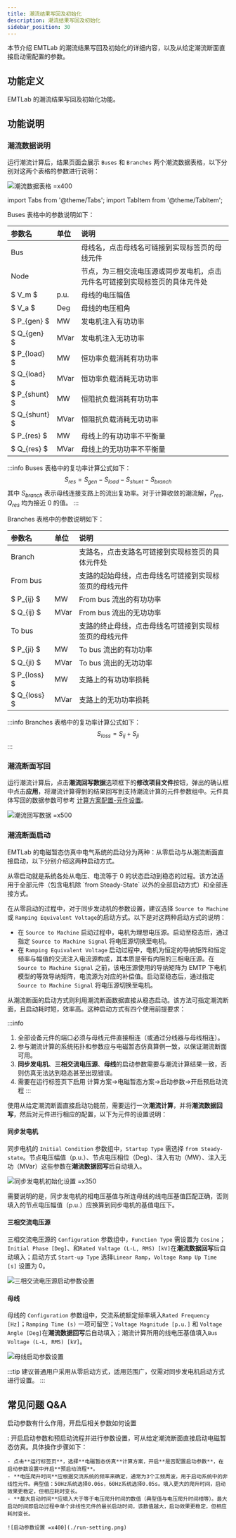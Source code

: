 ```yaml
---
title: 潮流结果写回及初始化
description: 潮流结果写回及初始化
sidebar_position: 30
---
```

本节介绍 EMTLab 的潮流结果写回及初始化的详细内容，以及从给定潮流断面直接启动需配置的参数。

## 功能定义
EMTLab 的潮流结果写回及初始化功能。

## 功能说明
### 潮流数据说明
运行潮流计算后，结果页面会展示 `Buses` 和 `Branches` 两个潮流数据表格，以下分别对这两个表格的参数进行说明：

![潮流数据表格 =x400](./power-flow-data.png)

import Tabs from '@theme/Tabs';
import TabItem from '@theme/TabItem';

<Tabs>
<TabItem value="case1" label="Buses">
Buses 表格中的参数说明如下：

| 参数名 | 单位 | 说明 |
| :--- | :--- | :--- | 
| Bus |  | 母线名，点击母线名可链接到实现标签页的母线元件 |
| Node |  | 节点，为三相交流电压源或同步发电机，点击元件名可链接到实现标签页的具体元件处 |
| $ V_m $ | p.u. | 母线的电压幅值 |
| $ V_a $ | Deg | 母线的电压相角 |
| $ P_{gen} $ | MW | 发电机注入有功功率 |
| $ Q_{gen} $ | MVar | 发电机注入无功功率 |
| $ P_{load} $ | MW | 恒功率负载消耗有功功率 |
| $ Q_{load} $ | MVar | 恒功率负载消耗无功功率 |
| $ P_{shunt} $ | MW | 恒阻抗负载消耗有功功率 |
| $ Q_{shunt} $ | MVar | 恒阻抗负载消耗无功功率 |
| $ P_{res} $ | MW | 母线上的有功功率不平衡量 |
| $ Q_{res} $ | MVar | 母线上的无功功率不平衡量 |

:::info
Buses 表格中的复功率计算公式如下：
$$
S_{res} = S_{gen} - S_{load} - S_{shunt} - S_{branch}
$$
其中 $S_{branch}$ 表示母线连接支路上的流出复功率。对于计算收敛的潮流解，$P_{res}, Q_{res}$ 均为接近 0 的值。
:::
</TabItem>

<TabItem value="case2" label="Branches">
Branches 表格中的参数说明如下：

| 参数名 | 单位 | 说明 |
| :--- | :--- | :--- | 
| Branch |  | 支路名，点击支路名可链接到实现标签页的具体元件处 |
| From bus |  | 支路的起始母线，点击母线名可链接到实现标签页的母线元件 |
|  $ P_{ij} $ | MW | From bus 流出的有功功率 |
|  $ Q_{ij} $ | MVar | From bus 流出的无功功率 |
| To bus |  | 支路的终止母线，点击母线名可链接到实现标签页的母线元件 |
|  $ P_{ji} $ | MW | To bus 流出的有功功率 |
|  $ Q_{ji} $ | MVar | To bus 流出的无功功率 |
|  $ P_{loss} $ | MW | 支路上的有功功率损耗 |
|  $ Q_{loss} $ | MVar | 支路上的无功功率损耗 |
:::info
Branches 表格中的复功率计算公式如下：
$$
S_{loss} = S_{ij} + S_{ji}
$$
:::

</TabItem>
</Tabs>

### 潮流断面写回
运行潮流计算后，点击**潮流回写数据**选项框下的**修改项目文件**按钮，弹出的确认框中点击**应用**，将潮流计算得到的结果回写到支持潮流计算的元件参数组中。元件具体写回的数据参数可参考 [计算方案配置-元件设置](../job/index.md#元件的相关设置)。

![潮流回写数据 =x500](./write-back.png)


### 潮流断面启动
EMTLab 的电磁暂态仿真中电气系统的启动分为两种：从零启动与从潮流断面直接启动，以下分别介绍这两种启动方式。

<Tabs>
<TabItem value="case1" label="从零启动至任意潮流断面">
从零启动就是系统各处从电压、电流等于 0 的状态启动到稳态的过程。该方法适用于全部元件（包含电机除 `from Steady-State` 以外的全部启动方式）和全部连接方式。

在从零启动的过程中，对于同步发动机的参数设置，建议选择 `Source to Machine` 或 `Ramping Equivalent Voltage`的启动方式。以下是对这两种启动方式的说明：

- 在 `Source to Machine` 启动过程中，电机为理想电压源。启动至稳态后，通过指定 `Source to Machine Signal` 将电压源切换至电机。
- 在 `Ramping Equivalent Voltage` 启动过程中，电机为恒定的导纳矩阵和恒定频率与幅值的交流注入电流源构成，其本质是带有内阻的三相电压源。在 `Source to Machine Signal` 之前，该电压源使用的导纳矩阵为 EMTP 下电机模型的等效导纳矩阵，电流源为对应的补偿值。启动至稳态后，通过指定 `Source to Machine Signal` 将电压源切换至电机。

</TabItem>

<TabItem value="case2" label="从给定潮流断面直接启动">
从潮流断面的启动方式则利用潮流断面数据直接从稳态启动。该方法可指定潮流断面，且启动耗时短，效率高。这种启动方式有四个使用前提要求：

:::info
1. 全部设备元件的端口必须与母线元件直接相连（或通过分线器与母线相连）。
2. 参与潮流计算的系统拓扑和参数应与电磁暂态仿真算例一致，以保证潮流断面可用。
3. **同步发电机**、**三相交流电压源**、**母线**的启动参数需要与潮流计算结果一致，否则仿真无法达到稳态甚至出现错误。
4. 需要在运行标签页下启用 计算方案->电磁暂态方案->启动参数->开启预启动流程
:::

使用从给定潮流断面直接启动功能前，需要运行一次**潮流计算**，并将**潮流数据回写**，然后对元件进行相应的配置，以下为元件的设置说明：

#### 同步发电机
同步电机的 `Initial Condition` 参数组中，`Startup Type` 需选择 `from Steady-state`。节点电压幅值（p.u.）、节点电压相位（Deg）、注入有功（MW）、注入无功（MVar）这些参数在**潮流数据回写**后自动填入。

![同步发电机初始化设置 =x350](./setting1.png)

需要说明的是，同步发电机的相电压基值与所连母线的线电压基值匹配正确，否则填入的节点电压幅值（p.u.）应换算到同步电机的基值电压下。

#### 三相交流电压源
三相交流电压源的 `Configuration` 参数组中，`Function Type` 需设置为 `Cosine`；`Initial Phase [Deg]`、和`Rated Voltage (L-L, RMS) [kV]`在**潮流数据回写**后自动填入；启动方式 `Start-up Type` 选择`Linear Ramp`，`Voltage Ramp Up Time [s]` 设置为 0。

![三相交流电压源启动参数设置](./setting2.png)

#### 母线
母线的 `Configuration` 参数组中，交流系统额定频率填入`Rated Frequency [Hz]`；`Ramping Time (s)` 一项可留空；`Voltage Magnitude [p.u.]` 和 `Voltage Angle [Deg]`在**潮流数据回写**后自动填入；潮流计算所用的线电压基值填入`Bus Voltage (L-L, RMS) [kV]`。

![母线启动参数设置](./setting3.png)

</TabItem>
</Tabs>

:::tip
建议普通用户采用从零启动方式，适用范围广，仅需对同步发电机启动方式进行设置。
:::


## 常见问题 Q&A
启动参数有什么作用，开启后相关参数如何设置

:
    开启启动参数和预启动流程并进行参数设置，可从给定潮流断面直接启动电磁暂态仿真。具体操作步骤如下：

    - 点击**运行标签页**，选择**电磁暂态仿真**计算方案，开启**是否配置启动参数**，在启动参数设置中开启**预启动流程**。
    - **电压爬升时间**应根据交流系统的频率来确定，通常为3个工频周波，用于启动系统中的非线性元件。典型值：50Hz系统选择0.06s，60Hz系统选择0.05s。填入更大的爬升时间，启动效果更稳定，但相应耗时变长。
    - **最大启动时间**应填入大于等于电压爬升时间的数值（典型值与电压爬升时间相等）。最大启动时间即启动过程中单个非线性元件的最长启动时间，该数值越大，启动效果更稳定，但相应耗时变长。

    ![启动参数设置 =x400](./run-setting.png)
    
